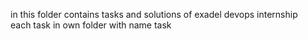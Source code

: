 in this folder contains tasks and solutions of exadel devops internship
<br>each task in own folder with name task<number of task>  

